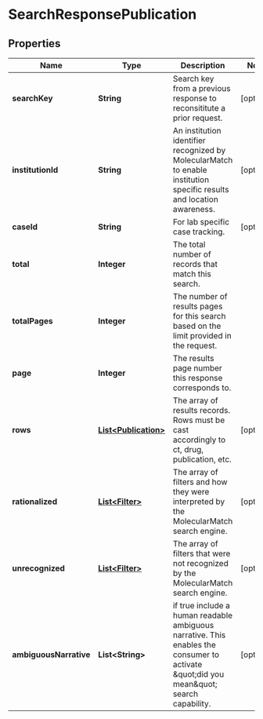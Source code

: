 # SearchResponsePublication

## Properties
Name | Type | Description | Notes
------------ | ------------- | ------------- | -------------
**searchKey** | **String** | Search key from a previous response to reconsititute a prior request. |  [optional]
**institutionId** | **String** | An institution identifier recognized by MolecularMatch to enable institution specific results and location awareness. |  [optional]
**caseId** | **String** | For lab specific case tracking. |  [optional]
**total** | **Integer** | The total number of records that match this search. | 
**totalPages** | **Integer** | The number of results pages for this search based on the limit provided in the request. | 
**page** | **Integer** | The results page number this response corresponds to. | 
**rows** | [**List&lt;Publication&gt;**](Publication.md) | The array of results records.  Rows must be cast accordingly to ct, drug, publication, etc. |  [optional]
**rationalized** | [**List&lt;Filter&gt;**](Filter.md) | The array of filters and how they were interpreted by the MolecularMatch search engine. |  [optional]
**unrecognized** | [**List&lt;Filter&gt;**](Filter.md) | The array of filters that were not recognized by the MolecularMatch search engine. |  [optional]
**ambiguousNarrative** | **List&lt;String&gt;** | if true include a human readable ambiguous narrative.  This enables the consumer to activate \&quot;did you mean\&quot; search capability. |  [optional]
